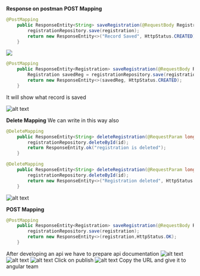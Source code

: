 **Response on postman**
**POST Mapping**
```java
@PostMapping
	public ResponseEntity<String> saveRegistration(@RequestBody Registration registration) {
		registrationRepository.save(registration);
		return new ResponseEntity<>("Record Saved", HttpStatus.CREATED);
	}
```

![](https://i.ibb.co/jrhF4KK/image.png)


```java
@PostMapping
	public ResponseEntity<Registration> saveRegistration(@RequestBody Registration registration) {
		Registration savedReg = registrationRepository.save(registration);
		return new ResponseEntity<>(savedReg, HttpStatus.CREATED);
	}
```

It will show what record is saved

![alt text](https://i.ibb.co/D8hmL4j/image.png)

**Delete Mapping**
We can write in this way also
```java
@DeleteMapping
	public ResponseEntity<String> deleteRegistration(@RequestParam long id) {
		registrationRepository.deleteById(id);
		return ResponseEntity.ok("registration is deleted");
	}
```
```java
@DeleteMapping
	public ResponseEntity<String> deleteRegistration(@RequestParam long id) {
		registrationRepository.deleteById(id);
		return new ResponseEntity<>("Registration deleted", HttpStatus.OK);
	}
```
![alt text](https://i.ibb.co/dfszPds/image.png)

**POST Mapping**
```java
@PostMapping
	public ResponseEntity<Registration> saveRegistration(@RequestBody Registration registration) {
		registrationRepository.save(registration);
		return new ResponseEntity<>(registration,HttpStatus.OK);
	}
```
After developing an api we have to prepare api documentation
![alt text](https://i.ibb.co/0FHmRny/image.png)
![alt text](https://i.ibb.co/W0yQDNG/image.png)
![alt text](https://i.ibb.co/syZ4VVH/image.png)
Click on publish
![alt text](https://i.ibb.co/FXBTxh9/image.png)
Copy the URL and give it to angular team
